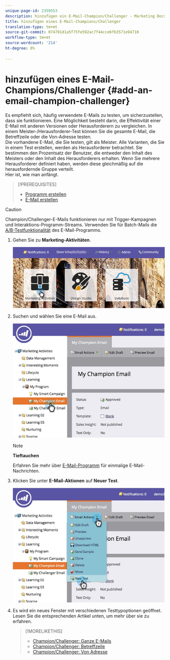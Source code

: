 ```yaml
---
unique-page-id: 2359553
description: hinzufügen ein E-Mail-Champion/Challenger - Marketing Docs - Produktdokumentation
title: hinzufügen eines E-Mail-Champions/Challenger
translation-type: tm+mt
source-git-commit: 074701d1a5f75fe592ac7f44cce6fb3571e94710
workflow-type: tm+mt
source-wordcount: '214'
ht-degree: 0%

---
```



# hinzufügen eines E-Mail-Champions/Challenger {#add-an-email-champion-challenger}

Es empfiehlt sich, häufig verwendete E-Mails zu testen, um sicherzustellen, dass sie funktionieren. Eine Möglichkeit besteht darin, die Effektivität einer E-Mail mit anderen Versionen oder Herausforderern zu vergleichen. In einem Meister-/Herausforderer-Test können Sie die gesamte E-Mail, die Betreffzeile oder die Von-Adresse testen.\
Die vorhandene E-Mail, die Sie testen, gilt als Meister. Alle Varianten, die Sie in einem Test erstellen, werden als Herausforderer betrachtet. Sie bestimmen den Prozentsatz der Benutzer, die entweder den Inhalt des Meisters oder den Inhalt des Herausforderers erhalten. Wenn Sie mehrere Herausforderer definiert haben, werden diese gleichmäßig auf die herausfordernde Gruppe verteilt.\
Hier ist, wie man anfängt.

>[!PREREQUISITES]
>
>* [Programm erstellen](../../../../../product-docs/core-marketo-concepts/programs/creating-programs/create-a-program.md)
>* [E-Mail erstellen](../../../../../product-docs/email-marketing/general/creating-an-email/create-an-email.md)

>



>[!CAUTION]
>
>Champion/Challenger-E-Mails funktionieren nur mit Trigger-Kampagnen und Interaktions-Programm-Streams. Verwenden Sie für Batch-Mails die [A/B-Testfunktionalität](../../../../../product-docs/email-marketing/email-programs/email-program-actions/email-test-a-b-test/add-an-a-b-test.md) des E-Mail-Programms.

1. Gehen Sie zu **Marketing-Aktivitäten**.

   ![](assets/login-marketing-activities.png)

1. Suchen und wählen Sie eine E-Mail aus.

   ![](assets/champion1.jpg)

   >[!NOTE]
   >
   >**Tieftauchen**
   >
   >
   >Erfahren Sie mehr über [E-Mail-Programm](http://docs.marketo.com/display/docs/email+programs) für einmalige E-Mail-Nachrichten.

1. Klicken Sie unter **E-Mail-Aktionen** auf **Neuer Test**.

   ![](assets/chmapion2.jpg)

1. Es wird ein neues Fenster mit verschiedenen Testtypoptionen geöffnet. Lesen Sie die entsprechenden Artikel unten, um mehr über sie zu erfahren.

   >[!MORELIKETHIS]
   >
   >
   >    
   >    
   >    * [Champion/Challenger: Ganze E-Mails](champion-challenger-whole-emails.md)
   >    * [Champion/Challenger: Betreffzeile](champion-challenger-subject-line.md)
   >    * [Champion/Challenger: Von Adresse](champion-challenger-from-address.md)


